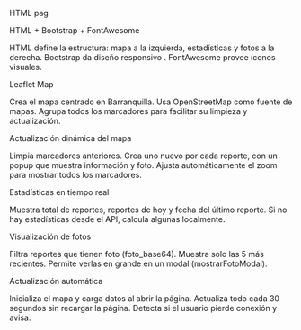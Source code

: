 HTML pag

  HTML + Bootstrap + FontAwesome

  HTML define la estructura: mapa a la izquierda, estadísticas y fotos a la derecha.
  Bootstrap da diseño responsivo .
  FontAwesome provee íconos visuales.

Leaflet Map

  Crea el mapa centrado en Barranquilla.
  Usa OpenStreetMap como fuente de mapas.
  Agrupa todos los marcadores para facilitar su limpieza y actualización.

Actualización dinámica del mapa

  Limpia marcadores anteriores.
  Crea uno nuevo por cada reporte, con un popup que muestra información y foto.
  Ajusta automáticamente el zoom para mostrar todos los marcadores.

Estadísticas en tiempo real

  Muestra total de reportes, reportes de hoy y fecha del último reporte.
  Si no hay estadísticas desde el API, calcula algunas localmente.

Visualización de fotos

  Filtra reportes que tienen foto (foto_base64).
  Muestra solo las 5 más recientes.
  Permite verlas en grande en un modal (mostrarFotoModal).

Actualización automática

  Inicializa el mapa y carga datos al abrir la página.
  Actualiza todo cada 30 segundos sin recargar la página.
  Detecta si el usuario pierde conexión y avisa.
